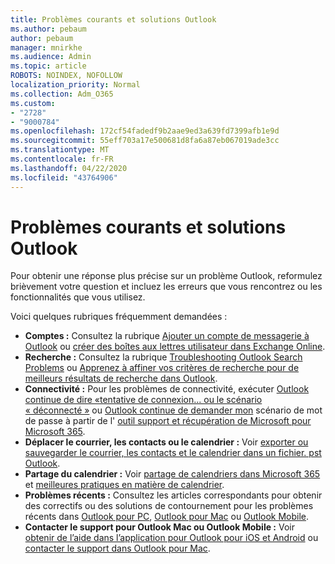 ```yaml
---
title: Problèmes courants et solutions Outlook
ms.author: pebaum
author: pebaum
manager: mnirkhe
ms.audience: Admin
ms.topic: article
ROBOTS: NOINDEX, NOFOLLOW
localization_priority: Normal
ms.collection: Adm_O365
ms.custom:
- "2728"
- "9000784"
ms.openlocfilehash: 172cf54fadedf9b2aae9ed3a639fd7399afb1e9d
ms.sourcegitcommit: 55eff703a17e500681d8fa6a87eb067019ade3cc
ms.translationtype: MT
ms.contentlocale: fr-FR
ms.lasthandoff: 04/22/2020
ms.locfileid: "43764906"
---
```

# <a name="outlook-common-issues-and-resolutions"></a>Problèmes courants et solutions Outlook

Pour obtenir une réponse plus précise sur un problème Outlook, reformulez brièvement votre question et incluez les erreurs que vous rencontrez ou les fonctionnalités que vous utilisez.

Voici quelques rubriques fréquemment demandées :

- **Comptes :** Consultez la rubrique [Ajouter un compte de messagerie à Outlook](https://support.office.com/article/6e27792a-9267-4aa4-8bb6-c84ef146101b) ou [créer des boîtes aux lettres utilisateur dans Exchange Online](https://docs.microsoft.com/Exchange/recipients-in-exchange-online/create-user-mailboxes).
- **Recherche :** Consultez la rubrique [Troubleshooting Outlook Search Problems](https://support.office.com/article/2556b11f-f4d8-46be-b0a7-de33a3f4f066) ou [Apprenez à affiner vos critères de recherche pour de meilleurs résultats de recherche dans Outlook](https://support.office.com/article/D824D1E9-A255-4C8A-8553-276FB895A8DA).
- **Connectivité :** Pour les problèmes de connectivité, exécuter [Outlook continue de dire «tentative de connexion... ou le scénario « déconnecté »](https://aka.ms/SaRA-OutlookDisconnect) ou [Outlook continue de demander mon](https://aka.ms/SaRA-OutlookPwdPrompt) scénario de mot de passe à partir de l' [outil support et récupération de Microsoft pour Microsoft 365](https://diagnostics.outlook.com/#/).
- **Déplacer le courrier, les contacts ou le calendrier :** Voir [exporter ou sauvegarder le courrier, les contacts et le calendrier dans un fichier. pst Outlook](https://support.office.com/article/14252b52-3075-4e9b-be4e-ff9ef1068f91).
- **Partage du calendrier :** Voir [partage de calendriers dans Microsoft 365](https://support.office.com/article/b576ecc3-0945-4d75-85f1-5efafb8a37b4) et [meilleures pratiques en matière de calendrier](https://support.office.com/article/D93F72D3-2361-4E0D-8D6A-5C4939C17F39).
- **Problèmes récents :** Consultez les articles correspondants pour obtenir des correctifs ou des solutions de contournement pour les problèmes récents dans [Outlook pour PC](https://support.office.com/article/ecf61305-f84f-4e13-bb73-95a214ac1230), [Outlook pour Mac](https://support.office.com/article/54afa5e3-db38-422a-9d94-3b55330ded8e) ou [Outlook Mobile](https://support.office.com/article/a264ef01-9c88-48fb-9285-7017e4f31f02).
- **Contacter le support pour Outlook Mac ou Outlook Mobile :** Voir [obtenir de l’aide dans l’application pour Outlook pour iOS et Android](https://support.office.com/article/218a22d1-9fa5-4889-b689-de1c63493243) ou [contacter le support dans Outlook pour Mac](https://support.office.com/article/d0410177-8e65-4487-93f7-206a3a3d71a8).